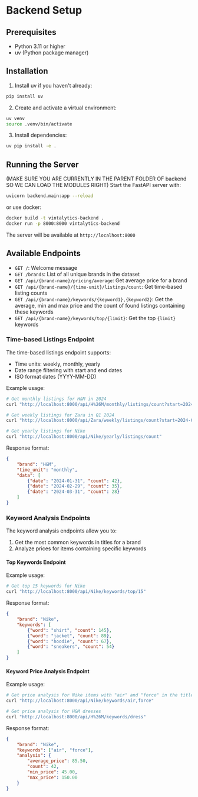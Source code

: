 # Backend Setup

## Prerequisites

- Python 3.11 or higher
- uv (Python package manager)

## Installation

1. Install uv if you haven't already:
```bash
pip install uv
```

2. Create and activate a virtual environment:
```bash
uv venv
source .venv/bin/activate
```

3. Install dependencies:
```bash
uv pip install -e .
```

## Running the Server

(MAKE SURE YOU ARE CURRENTLY IN THE PARENT FOLDER OF backend SO WE CAN LOAD THE MODULES RIGHT)
Start the FastAPI server with:
```bash
uvicorn backend.main:app --reload
```

or use docker:
```bash
docker build -t vintalytics-backend .
docker run -p 8000:8000 vintalytics-backend
```

The server will be available at `http://localhost:8000`

## Available Endpoints

- `GET /`: Welcome message
- `GET /brands`: List of all unique brands in the dataset
- `GET /api/{brand-name}/pricing/average`: Get average price for a brand
- `GET /api/{brand-name}/{time-unit}/listings/count`: Get time-based listing counts
- `GET /api/{brand-name}/keywords/{keyword1},{keyword2}`: Get the average, min and max price and the count of found listings containing these keywords
- `GET /api/{brand-name}/keywords/top/{limit}`: Get the top `{limit}` keywords


### Time-based Listings Endpoint

The time-based listings endpoint supports:
- Time units: weekly, monthly, yearly
- Date range filtering with start and end dates
- ISO format dates (YYYY-MM-DD)

Example usage:
```bash
# Get monthly listings for H&M in 2024
curl "http://localhost:8000/api/H%26M/monthly/listings/count?start=2024-01-01&end=2024-12-31"

# Get weekly listings for Zara in Q1 2024
curl "http://localhost:8000/api/Zara/weekly/listings/count?start=2024-01-01&end=2024-03-31"

# Get yearly listings for Nike
curl "http://localhost:8000/api/Nike/yearly/listings/count"
```

Response format:
```json
{
    "brand": "H&M",
    "time_unit": "monthly",
    "data": [
        {"date": "2024-01-31", "count": 42},
        {"date": "2024-02-29", "count": 35},
        {"date": "2024-03-31", "count": 28}
    ]
}
```

### Keyword Analysis Endpoints

The keyword analysis endpoints allow you to:
1. Get the most common keywords in titles for a brand
2. Analyze prices for items containing specific keywords

#### Top Keywords Endpoint

Example usage:
```bash
# Get top 15 keywords for Nike
curl "http://localhost:8000/api/Nike/keywords/top/15"
```

Response format:
```json
{
    "brand": "Nike",
    "keywords": [
        {"word": "shirt", "count": 145},
        {"word": "jacket", "count": 89},
        {"word": "hoodie", "count": 67},
        {"word": "sneakers", "count": 54}
    ]
}
```

#### Keyword Price Analysis Endpoint

Example usage:
```bash
# Get price analysis for Nike items with "air" and "force" in the title
curl "http://localhost:8000/api/Nike/keywords/air,force"

# Get price analysis for H&M dresses
curl "http://localhost:8000/api/H%26M/keywords/dress"
```

Response format:
```json
{
    "brand": "Nike",
    "keywords": ["air", "force"],
    "analysis": {
        "average_price": 85.50,
        "count": 42,
        "min_price": 45.00,
        "max_price": 150.00
    }
}
```
